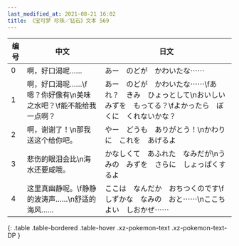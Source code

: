 ```yaml
---
last_modified_at: 2021-08-21 16:02
title: 《宝可梦 珍珠／钻石》文本 569
---
```

| 编号 | 中文 | 日文 |
| ---- | ---- | ---- |
| 0 | 啊，好口渴呢…… | あー　のどが　かわいたな⋯⋯ |
| 1 | 啊，好口渴呢……\f嗯？你好像有\n美味之水吧？\f能不能给我一点啊？ | あー　のどが　かわいたな⋯⋯\fあれ？　きみ　ひょっとして\nおいしいみずを　もってる？\fよかったら　ぼくに　くれないかな？ |
| 2 | 啊，谢谢了！\n那我送这个给你吧。 | やー　どうも　ありがとう！\nかわりに　これを　あげるよ |
| 3 | 悲伤的眼泪会比\n海水还要咸哦。 | かなしくて　あふれた　なみだが\nうみの　みずを　さらに　しょっぱくするよ |
| 4 | 这里真幽静呢。\f静静的波涛声……\n舒适的海风…… | ここは　なんだか　おちつくのです\fしずかな　なみの　おと⋯⋯\nここちよい　しおかぜ⋯⋯ |
{: .table .table-bordered .table-hover .xz-pokemon-text .xz-pokemon-text-DP }